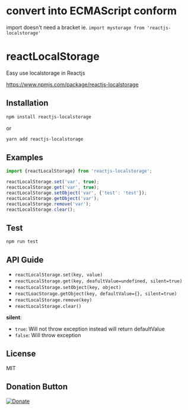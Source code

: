 # convert into ECMAScript conform
import doesn't need a bracket ie. `import mystorage from 'reactjs-localstorage'`

# reactLocalStorage
Easy use localstorage in Reactjs

https://www.npmjs.com/package/reactjs-localstorage


## Installation

```bash
npm install reactjs-localstorage
```
or
```bash
yarn add reactjs-localstorage
```

## Examples

```javascript
import {reactLocalStorage} from 'reactjs-localstorage';

reactLocalStorage.set('var', true);
reactLocalStorage.get('var', true);
reactLocalStorage.setObject('var', {'test': 'test'});
reactLocalStorage.getObject('var');
reactLocalStorage.remove('var');
reactLocalStorage.clear();
```

## Test

```bash
npm run test
```

## API Guide
- `reactLocalStorage.set(key, value)`
- `reactLocalStorage.get(key, deafultValue=undefined, silent=true)`
- `reactLocalStorage.setObject(key, object)`
- `reactLoacStorage.getObject(key, defaultValue={}, silent=true)`
- `reactLocalStorage.remove(key)`
- `reactLocalStorage.clear()`

**silent**:
- `true`: Will not throw exception instead will return defaultValue
- `false`: Will throw exception

## License
MIT

## Donation Button

[![Donate](https://img.shields.io/badge/Donate-PayPal-green.svg)](https://www.paypal.com/cgi-bin/webscr?cmd=_s-xclick&hosted_button_id=YYZQ6ZRZ3EW5C)
